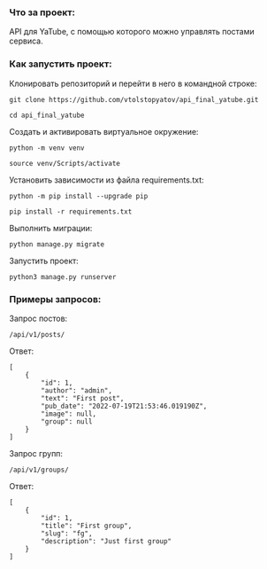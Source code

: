 ### Что за проект:

API для YaTube, с помощью которого можно управлять постами сервиса.

### Как запустить проект:

Клонировать репозиторий и перейти в него в командной строке:

```
git clone https://github.com/vtolstopyatov/api_final_yatube.git
```

```
cd api_final_yatube
```

Cоздать и активировать виртуальное окружение:

```
python -m venv venv
```

```
source venv/Scripts/activate
```

Установить зависимости из файла requirements.txt:

```
python -m pip install --upgrade pip
```

```
pip install -r requirements.txt
```

Выполнить миграции:

```
python manage.py migrate
```

Запустить проект:

```
python3 manage.py runserver
```
### Примеры запросов:

Запрос постов:

```
/api/v1/posts/
```

Ответ:

```
[
    {
        "id": 1,
        "author": "admin",
        "text": "First post",
        "pub_date": "2022-07-19T21:53:46.019190Z",
        "image": null,
        "group": null
    }
]
```

Запрос групп:

```
/api/v1/groups/
```

Ответ:

```
[
    {
        "id": 1,
        "title": "First group",
        "slug": "fg",
        "description": "Just first group"
    }
]
```
